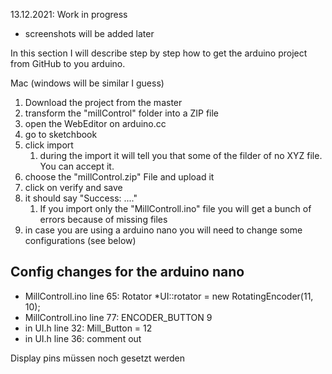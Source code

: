 13.12.2021: Work in progress
- screenshots will be added later

In this section I will describe step by step how to get the arduino project from GitHub to you arduino.

Mac (windows will be similar I guess)

1. Download the project from the master
1. transform the "millControl" folder into a ZIP file
1. open the WebEditor on arduino.cc
1. go to sketchbook
1. click import
   1. during the import it will tell you that some of the filder of no XYZ file. You can accept it.
1. choose the "millControl.zip" File and upload it
1. click on verify and save
1. it should say "Success: ...."
   1. If you import only the "MillControll.ino" file you will get a bunch of errors because of missing files
1. in case you are using a arduino nano you will need to change some configurations (see below)


## Config changes for the arduino nano
- MillControll.ino line 65: Rotator *UI::rotator = new RotatingEncoder(11, 10); 
- MillControll.ino line 77: ENCODER_BUTTON 9 
- in UI.h line 32: Mill_Button = 12
- in UI.h line 36: comment out

Display pins müssen noch gesetzt werden
